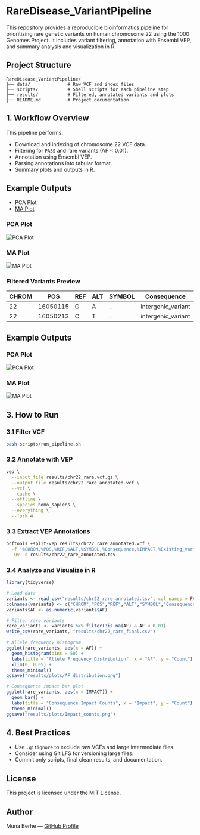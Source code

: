 # RareDisease_VariantPipeline

This repository provides a reproducible bioinformatics pipeline for prioritizing rare genetic variants on human chromosome 22 using the 1000 Genomes Project. It includes variant filtering, annotation with Ensembl VEP, and summary analysis and visualization in R.

## Project Structure

```
RareDisease_VariantPipeline/
├── data/              # Raw VCF and index files
├── scripts/           # Shell scripts for each pipeline step
├── results/           # Filtered, annotated variants and plots
├── README.md          # Project documentation
```

## 1. Workflow Overview

This pipeline performs:

- Download and indexing of chromosome 22 VCF data.
- Filtering for `PASS` and rare variants (AF < 0.01).
- Annotation using Ensembl VEP.
- Parsing annotations into tabular format.
- Summary plots and outputs in R.

## Example Outputs

- [PCA Plot](plots/PCAplot.pdf)
- [MA Plot](plots/MAplot.pdf)

### PCA Plot

![PCA Plot](plots/PCAplot.png)

### MA Plot

![MA Plot](plots/MAplot.png)

### Filtered Variants Preview

| CHROM | POS | REF | ALT | SYMBOL | Consequence | IMPACT | Existing_variation | AF |
|-------|-----|-----|-----|--------|--------------|--------|---------------------|----|
| 22 | 16050115 | G | A | . | intergenic_variant | MODIFIER | . | 0.006 |
| 22 | 16050213 | C | T | . | intergenic_variant | MODIFIER | . | 0.007 |

## Example Outputs

### PCA Plot
![PCA Plot](plots/PCAplot.png)

### MA Plot
![MA Plot](plots/MAplot.png)

## 3. How to Run

### 3.1 Filter VCF

```bash
bash scripts/run_pipeline.sh
```

### 3.2 Annotate with VEP

```bash
vep \
  --input_file results/chr22_rare.vcf.gz \
  --output_file results/chr22_rare_annotated.vcf \
  --vcf \
  --cache \
  --offline \
  --species homo_sapiens \
  --everything \
  --fork 4
```

### 3.3 Extract VEP Annotations

```bash
bcftools +split-vep results/chr22_rare_annotated.vcf \
  -f '%CHROM,%POS,%REF,%ALT,%SYMBOL,%Consequence,%IMPACT,%Existing_variation,%INFO/AF\n' \
  -Ov -o results/chr22_rare_annotated.tsv
```

### 3.4 Analyze and Visualize in R

```r
library(tidyverse)

# Load data
variants <- read_csv("results/chr22_rare_annotated.tsv", col_names = FALSE)
colnames(variants) <- c("CHROM","POS","REF","ALT","SYMBOL","Consequence","IMPACT","Existing_variation","AF")
variants$AF <- as.numeric(variants$AF)

# Filter rare variants
rare_variants <- variants %>% filter(!is.na(AF) & AF < 0.01)
write_csv(rare_variants, "results/chr22_rare_final.csv")

# Allele frequency histogram
ggplot(rare_variants, aes(x = AF)) +
  geom_histogram(bins = 50) +
  labs(title = "Allele Frequency Distribution", x = "AF", y = "Count") +
  xlim(0, 0.05) +
  theme_minimal()
ggsave("results/plots/AF_distribution.png")

# Consequence impact bar plot
ggplot(rare_variants, aes(x = IMPACT)) +
  geom_bar() +
  labs(title = "Consequence Impact Counts", x = "Impact", y = "Count") +
  theme_minimal()
ggsave("results/plots/Impact_counts.png")
```

## 4. Best Practices

- Use `.gitignore` to exclude raw VCFs and large intermediate files.
- Consider using Git LFS for versioning large files.
- Commit only scripts, final clean results, and documentation.

## License

This project is licensed under the MIT License.

## Author

Muna Berhe — [GitHub Profile](https://github.com/munaberhe)


